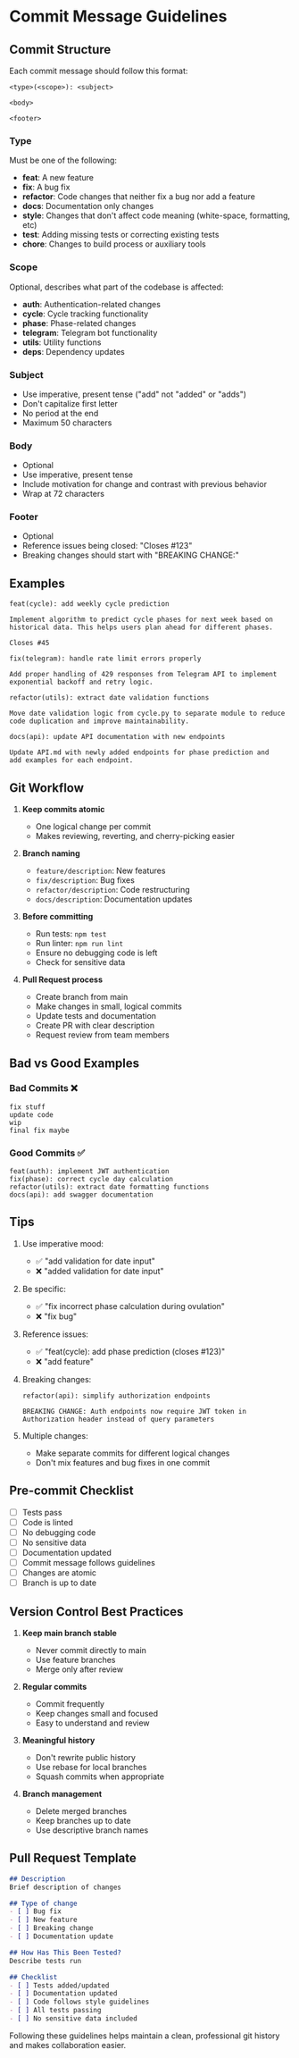 # Commit Message Guidelines

## Commit Structure

Each commit message should follow this format:
```
<type>(<scope>): <subject>

<body>

<footer>
```

### Type
Must be one of the following:
- **feat**: A new feature
- **fix**: A bug fix
- **refactor**: Code changes that neither fix a bug nor add a feature
- **docs**: Documentation only changes
- **style**: Changes that don't affect code meaning (white-space, formatting, etc)
- **test**: Adding missing tests or correcting existing tests
- **chore**: Changes to build process or auxiliary tools

### Scope
Optional, describes what part of the codebase is affected:
- **auth**: Authentication-related changes
- **cycle**: Cycle tracking functionality
- **phase**: Phase-related changes
- **telegram**: Telegram bot functionality
- **utils**: Utility functions
- **deps**: Dependency updates

### Subject
- Use imperative, present tense ("add" not "added" or "adds")
- Don't capitalize first letter
- No period at the end
- Maximum 50 characters

### Body
- Optional
- Use imperative, present tense
- Include motivation for change and contrast with previous behavior
- Wrap at 72 characters

### Footer
- Optional
- Reference issues being closed: "Closes #123"
- Breaking changes should start with "BREAKING CHANGE:"

## Examples

```
feat(cycle): add weekly cycle prediction

Implement algorithm to predict cycle phases for next week based on
historical data. This helps users plan ahead for different phases.

Closes #45
```

```
fix(telegram): handle rate limit errors properly

Add proper handling of 429 responses from Telegram API to implement
exponential backoff and retry logic.
```

```
refactor(utils): extract date validation functions

Move date validation logic from cycle.py to separate module to reduce
code duplication and improve maintainability.
```

```
docs(api): update API documentation with new endpoints

Update API.md with newly added endpoints for phase prediction and
add examples for each endpoint.
```

## Git Workflow

1. **Keep commits atomic**
   - One logical change per commit
   - Makes reviewing, reverting, and cherry-picking easier

2. **Branch naming**
   - `feature/description`: New features
   - `fix/description`: Bug fixes
   - `refactor/description`: Code restructuring
   - `docs/description`: Documentation updates

3. **Before committing**
   - Run tests: `npm test`
   - Run linter: `npm run lint`
   - Ensure no debugging code is left
   - Check for sensitive data

4. **Pull Request process**
   - Create branch from main
   - Make changes in small, logical commits
   - Update tests and documentation
   - Create PR with clear description
   - Request review from team members

## Bad vs Good Examples

### Bad Commits ❌
```
fix stuff
update code
wip
final fix maybe
```

### Good Commits ✅
```
feat(auth): implement JWT authentication
fix(phase): correct cycle day calculation
refactor(utils): extract date formatting functions
docs(api): add swagger documentation
```

## Tips

1. Use imperative mood:
   - ✅ "add validation for date input"
   - ❌ "added validation for date input"

2. Be specific:
   - ✅ "fix incorrect phase calculation during ovulation"
   - ❌ "fix bug"

3. Reference issues:
   - ✅ "feat(cycle): add phase prediction (closes #123)"
   - ❌ "add feature"

4. Breaking changes:
   ```
   refactor(api): simplify authorization endpoints

   BREAKING CHANGE: Auth endpoints now require JWT token in
   Authorization header instead of query parameters
   ```

5. Multiple changes:
   - Make separate commits for different logical changes
   - Don't mix features and bug fixes in one commit

## Pre-commit Checklist

- [ ] Tests pass
- [ ] Code is linted
- [ ] No debugging code
- [ ] No sensitive data
- [ ] Documentation updated
- [ ] Commit message follows guidelines
- [ ] Changes are atomic
- [ ] Branch is up to date

## Version Control Best Practices

1. **Keep main branch stable**
   - Never commit directly to main
   - Use feature branches
   - Merge only after review

2. **Regular commits**
   - Commit frequently
   - Keep changes small and focused
   - Easy to understand and review

3. **Meaningful history**
   - Don't rewrite public history
   - Use rebase for local branches
   - Squash commits when appropriate

4. **Branch management**
   - Delete merged branches
   - Keep branches up to date
   - Use descriptive branch names

## Pull Request Template

```markdown
## Description
Brief description of changes

## Type of change
- [ ] Bug fix
- [ ] New feature
- [ ] Breaking change
- [ ] Documentation update

## How Has This Been Tested?
Describe tests run

## Checklist
- [ ] Tests added/updated
- [ ] Documentation updated
- [ ] Code follows style guidelines
- [ ] All tests passing
- [ ] No sensitive data included
```

Following these guidelines helps maintain a clean, professional git history and makes collaboration easier.
